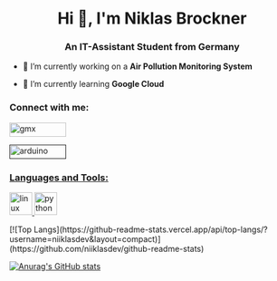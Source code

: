 <h1 align="center">Hi 👋, I'm Niklas Brockner</h1>
<h3 align="center">An IT-Assistant Student from Germany</h3>

- 🔭 I’m currently working on a **Air Pollution Monitoring System**

- 🌱 I’m currently learning **Google Cloud**


<h3 align="left">Connect with me:</h3>
<p align="left"> <a href="mailto:n.brockner@gmx.de" target="_blank" rel="noreferrer"> <img src="https://img.shields.io/badge/Gmail-D14836?style=for-the-badge&logo=gmail&logoColor=white" alt="gmx" width="100" height="25"/>
<p align="left"> <a href="" target="_blank" rel="noreferrer"> <img src="https://img.shields.io/badge/Discord-7289DA?style=for-the-badge&logo=discord&logoColor=white" alt="arduino" width="100" height="25"/>
<p align="left">
</p>
  
<h3 align="left">Languages and Tools:</h3>
<a href="https://www.linux.org/" target="_blank" rel="noreferrer"> <img src="https://img.shields.io/badge/Arch_Linux-1793D1?style=for-the-badge&logo=arch-linux&logoColor=white" alt="linux" width="40" height="40"/> </a> <a href="https://www.python.org" target="_blank" rel="noreferrer"> <img src="https://img.shields.io/badge/Python-3776AB?style=for-the-badge&logo=python&logoColor=white" alt="python" width="40" height="40"/> </a> </p>
[![Top Langs](https://github-readme-stats.vercel.app/api/top-langs/?username=niiklasdev&layout=compact)](https://github.com/niiklasdev/github-readme-stats)

[![Anurag's GitHub stats](https://github-readme-stats.vercel.app/api?username=niiklasdev)](https://github.com/niiklasdev/github-readme-stats)
